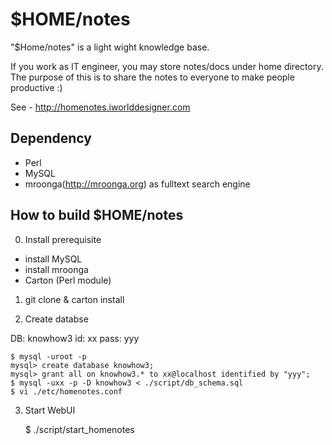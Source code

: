 # $HOME/notes

"$Home/notes" is a light wight knowledge base.

If you work as IT engineer, you may store notes/docs under home directory.
The purpose of this is to share the notes to everyone to make people productive :)

See - http://homenotes.iworlddesigner.com 

## Dependency 
* Perl
* MySQL 
* mroonga(http://mroonga.org) as fulltext search engine

## How to build $HOME/notes
0. Install prerequisite

 - install MySQL
 - install mroonga
 - Carton (Perl module)

1. git clone & carton install 

2. Create databse

DB: knowhow3
id: xx
pass: yyy

    $ mysql -uroot -p
    mysql> create database knowhow3;
    mysql> grant all on knowhow3.* to xx@localhost identified by "yyy";
    $ mysql -uxx -p -D knowhow3 < ./script/db_schema.sql
    $ vi ./etc/homenotes.conf
    
3. Start WebUI
    
    $ ./script/start_homenotes

